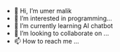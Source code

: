 - 👋 Hi, I’m umer malik
- 👀 I’m interested in programming...
- 🌱 I’m currently learning AI chatbot
- 💞️ I’m looking to collaborate on ...
- 📫 How to reach me ...

<!---
umermalik053/umermalik053 is a ✨ special ✨ repository because its `README.md` (this file) appears on your GitHub profile.
You can click the Preview link to take a look at your changes.
--->
